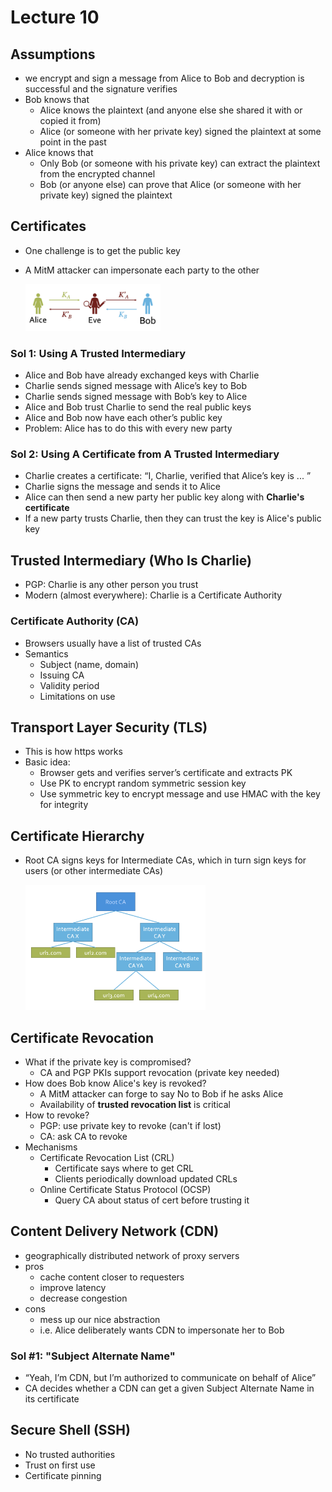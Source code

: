# Lecture 10

## Assumptions

- we encrypt and sign a message from Alice to Bob and decryption is successful and the signature verifies
- Bob knows that
  - Alice knows the plaintext (and anyone else she shared it with or copied it from)
  - Alice (or someone with her private key) signed the plaintext at some point in the past
- Alice knows that
  - Only Bob (or someone with his private key) can extract the plaintext from the encrypted channel
  - Bob (or anyone else) can prove that Alice (or someone with her private key) signed the plaintext

## Certificates

- One challenge is to get the public key
- A MitM attacker can impersonate each party to the other

  <img src="images/10_1.png" height="75ch" alt="Process Memory Layout"></img>

### Sol 1: Using A Trusted Intermediary

- Alice and Bob have already exchanged keys with Charlie
- Charlie sends signed message with Alice’s key to Bob
- Charlie sends signed message with Bob’s key to Alice
- Alice and Bob trust Charlie to send the real public keys
- Alice and Bob now have each other’s public key
- Problem: Alice has to do this with every new party

### Sol 2: Using A Certificate from A Trusted Intermediary

- Charlie creates a certificate: “I, Charlie, verified that Alice’s key is ... ”
- Charlie signs the message and sends it to Alice
- Alice can then send a new party her public key along with **Charlie's certificate**
- If a new party trusts Charlie, then they can trust the key is Alice's public key

## Trusted Intermediary (Who Is Charlie)

- PGP: Charlie is any other person you trust
- Modern (almost everywhere): Charlie is a Certificate Authority

### Certificate Authority (CA)

- Browsers usually have a list of trusted CAs
- Semantics
  - Subject (name, domain)
  - Issuing CA
  - Validity period
  - Limitations on use

## Transport Layer Security (TLS)

- This is how https works
- Basic idea:
  - Browser gets and verifies server’s certificate and extracts PK
  - Use PK to encrypt random symmetric session key
  - Use symmetric key to encrypt message and use HMAC with the key for integrity

## Certificate Hierarchy

- Root CA signs keys for Intermediate CAs, which in turn sign keys for users (or other intermediate CAs)

  <img src="images/10_2.png" height="200ch" alt="Process Memory Layout"></img>

## Certificate Revocation

- What if the private key is compromised?
  - CA and PGP PKIs support revocation (private key needed)
- How does Bob know Alice's key is revoked?
  - A MitM attacker can forge to say No to Bob if he asks Alice
  - Availability of **trusted revocation list** is critical
- How to revoke?
  - PGP: use private key to revoke (can't if lost)
  - CA: ask CA to revoke
- Mechanisms
  - Certificate Revocation List (CRL)
    - Certificate says where to get CRL
    - Clients periodically download updated CRLs
  - Online Certificate Status Protocol (OCSP)
    - Query CA about status of cert before trusting it

## Content Delivery Network (CDN)

- geographically distributed network of proxy servers
- pros
  - cache content closer to requesters
  - improve latency
  - decrease congestion
- cons
  - mess up our nice abstraction
  - i.e. Alice deliberately wants CDN to impersonate her to Bob

### Sol #1: "Subject Alternate Name"

- “Yeah, I’m CDN, but I’m authorized to communicate on behalf of Alice”
- CA decides whether a CDN can get a given Subject Alternate Name in its certificate

## Secure Shell (SSH)

- No trusted authorities
- Trust on first use
- Certificate pinning
